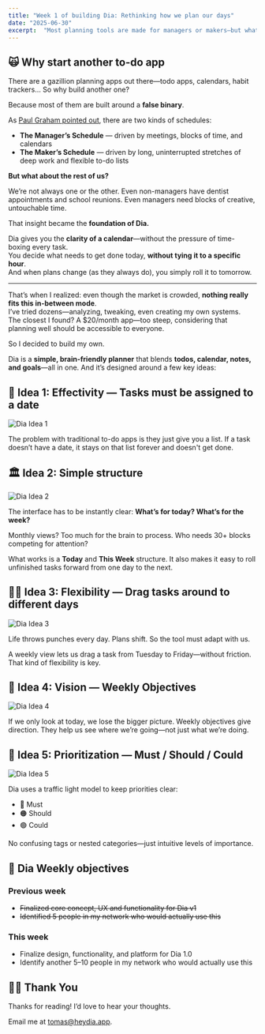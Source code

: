 ```yaml
---
title: "Week 1 of building Dia: Rethinking how we plan our days"
date: "2025-06-30"
excerpt:  "Most planning tools are made for managers or makers—but what if you're both? Here's how Dia was born to solve that in-between problem."
---
```


## 🙀 Why start another to-do app

There are a gazillion planning apps out there—todo apps, calendars, habit trackers…
So why build another one?

Because most of them are built around a **false binary**.

As [Paul Graham pointed out](https://paulgraham.com/makersschedule.html), there are two kinds of schedules:
- **The Manager’s Schedule** — driven by meetings, blocks of time, and calendars
- **The Maker’s Schedule** — driven by long, uninterrupted stretches of deep work and flexible to-do lists

**But what about the rest of us?**

We’re not always one or the other.
Even non-managers have dentist appointments and school reunions.
Even managers need blocks of creative, untouchable time.

That insight became the **foundation of Dia.** 

Dia gives you the **clarity of a calendar**—without the pressure of time-boxing every task.  
You decide what needs to get done today, **without tying it to a specific hour**.  
And when plans change (as they always do), you simply roll it to tomorrow.

---

That’s when I realized: even though the market is crowded, **nothing really fits this in-between mode**.  
I’ve tried dozens—analyzing, tweaking, even creating my own systems.  
The closest I found? A $20/month app—too steep, considering that planning well should be accessible to everyone.

So I decided to build my own.

Dia is a **simple, brain-friendly planner** that blends **todos, calendar, notes, and goals**—all in one.
And it’s designed around a few key ideas:

## 🧠 Idea 1: Effectivity — Tasks must be assigned to a date

![Dia Idea 1](/week1/idea1.png)

The problem with traditional to-do apps is they just give you a list. If a task doesn’t have a date, it stays on that list forever and doesn't get done.

## 🏛️ Idea 2: Simple structure

![Dia Idea 2](/week1/idea2.png)

The interface has to be instantly clear:
**What’s for today? What’s for the week?**

Monthly views? Too much for the brain to process.
Who needs 30+ blocks competing for attention?

What works is a **Today** and **This Week** structure.
It also makes it easy to roll unfinished tasks forward from one day to the next.

## 💪🏼 Idea 3: Flexibility — Drag tasks around to different days

![Dia Idea 3](/week1/idea3.png)

Life throws punches every day. Plans shift.
So the tool must adapt with us.

A weekly view lets us drag a task from Tuesday to Friday—without friction.
That kind of flexibility is key.

## 🏹 Idea 4: Vision — Weekly Objectives

![Dia Idea 4](/week1/idea4.png)

If we only look at today, we lose the bigger picture.
Weekly objectives give direction. They help us see where we’re going—not just what we’re doing.

## 🚦 Idea 5: Prioritization — Must / Should / Could

![Dia Idea 5](/week1/idea5.png)

Dia uses a traffic light model to keep priorities clear:
- 🔴 Must
- 🟠 Should
- 🟢 Could

No confusing tags or nested categories—just intuitive levels of importance.

## 🎯 Dia Weekly objectives

### Previous week

- ~~Finalized core concept, UX and functionality for Dia v1~~
- ~~Identified 5 people in my network who would actually use this~~

### This week

- Finalize design, functionality, and platform for Dia 1.0
- Identify another 5–10 people in my network who would actually use this


## 🙏🏻 Thank You

Thanks for reading! I’d love to hear your thoughts.   

Email me at [tomas@heydia.app](mailto:tomas@heydia.app).

